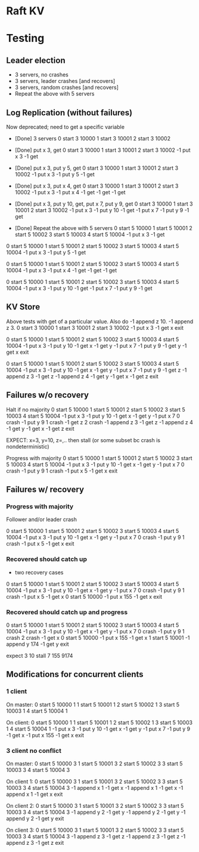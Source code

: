 # Raft KV
# Testing
##  Leader election
* 3 servers, no crashes
* 3 servers, leader crashes [and recovers]
* 3 servers, random crashes [and recovers]
* Repeat the above with 5 servers

##  Log Replication (without failures)
Now deprecated; need to get a specific variable

* [Done] 3 servers
0 start 3 10000
1 start 3 10001
2 start 3 10002

* [Done] put x 3, get
0 start 3 10000
1 start 3 10001
2 start 3 10002
-1 put x 3
-1 get

* [Done] put x 3, put y 5, get
0 start 3 10000
1 start 3 10001
2 start 3 10002
-1 put x 3
-1 put y 5
-1 get

* [Done] put x 3, put x 4, get
0 start 3 10000
1 start 3 10001
2 start 3 10002
-1 put x 3
-1 put x 4
-1 get
-1 get
-1 get

* [Done] put x 3, put y 10, get, put x 7, put y 9, get
0 start 3 10000
1 start 3 10001
2 start 3 10002
-1 put x 3
-1 put y 10
-1 get
-1 put x 7
-1 put y 9
-1 get

* [Done] Repeat the above with 5 servers
0 start 5 10000
1 start 5 10001
2 start 5 10002
3 start 5 10003
4 start 5 10004
-1 put x 3
-1 get

0 start 5 10000
1 start 5 10001
2 start 5 10002
3 start 5 10003
4 start 5 10004
-1 put x 3
-1 put y 5
-1 get

0 start 5 10000
1 start 5 10001
2 start 5 10002
3 start 5 10003
4 start 5 10004
-1 put x 3
-1 put x 4
-1 get
-1 get
-1 get

0 start 5 10000
1 start 5 10001
2 start 5 10002
3 start 5 10003
4 start 5 10004
-1 put x 3
-1 put y 10
-1 get
-1 put x 7
-1 put y 9
-1 get

## KV Store
Above tests with get of a particular value. Also do -1 append z 10. -1 append z 3.
0 start 3 10000
1 start 3 10001
2 start 3 10002
-1 put x 3
-1 get x
exit

0 start 5 10000
1 start 5 10001
2 start 5 10002
3 start 5 10003
4 start 5 10004
-1 put x 3
-1 put y 10
-1 get x
-1 get y
-1 put x 7
-1 put y 9
-1 get y
-1 get x
exit

0 start 5 10000
1 start 5 10001
2 start 5 10002
3 start 5 10003
4 start 5 10004
-1 put x 3
-1 put y 10
-1 get x
-1 get y
-1 put x 7
-1 put y 9
-1 get z
-1 append z 3
-1 get z
-1 append z 4
-1 get y
-1 get x
-1 get z
exit

## Failures w/o recovery
Halt if no majority
0 start 5 10000
1 start 5 10001
2 start 5 10002
3 start 5 10003
4 start 5 10004
-1 put x 3
-1 put y 10
-1 get x
-1 get y
-1 put x 7
0 crash
-1 put y 9
1 crash
-1 get z
2 crash
-1 append z 3
-1 get z
-1 append z 4
-1 get y
-1 get x
-1 get z
exit

EXPECT: x=3, y=10, z=,.. then stall (or some subset bc crash is nondeterministic)

Progress with majority
0 start 5 10000
1 start 5 10001
2 start 5 10002
3 start 5 10003
4 start 5 10004
-1 put x 3
-1 put y 10
-1 get x
-1 get y
-1 put x 7
0 crash
-1 put y 9
1 crash
-1 put x 5
-1 get x
exit

## Failures w/ recovery
### Progress with majority
Follower and/or leader crash

0 start 5 10000
1 start 5 10001
2 start 5 10002
3 start 5 10003
4 start 5 10004
-1 put x 3
-1 put y 10
-1 get x
-1 get y
-1 put x 7
0 crash
-1 put y 9
1 crash
-1 put x 5
-1 get x
exit


### Recovered should catch up
* two recovery cases

0 start 5 10000
1 start 5 10001
2 start 5 10002
3 start 5 10003
4 start 5 10004
-1 put x 3
-1 put y 10
-1 get x
-1 get y
-1 put x 7
0 crash
-1 put y 9
1 crash
-1 put x 5
-1 get x
0 start 5 10000
-1 put x 155
-1 get x
exit


### Recovered should catch up and progress
0 start 5 10000
1 start 5 10001
2 start 5 10002
3 start 5 10003
4 start 5 10004
-1 put x 3
-1 put y 10
-1 get x
-1 get y
-1 put x 7
0 crash
-1 put y 9
1 crash
2 crash
-1 get x
0 start 5 10000
-1 put x 155
-1 get x
1 start 5 10001
-1 append y 174
-1 get y
exit

expect 3 10 stall 7 155 9174


## Modifications for concurrent clients
### 1 client
On master: 
0 start 5 10000 1
1 start 5 10001 1
2 start 5 10002 1
3 start 5 10003 1
4 start 5 10004 1

On client:
0 start 5 10000 1
1 start 5 10001 1
2 start 5 10002 1
3 start 5 10003 1
4 start 5 10004 1
-1 put x 3
-1 put y 10
-1 get x
-1 get y
-1 put x 7
-1 put y 9
-1 get x
-1 put x 155
-1 get x
exit

### 3 client no conflict
On master: 
0 start 5 10000 3
1 start 5 10001 3
2 start 5 10002 3
3 start 5 10003 3
4 start 5 10004 3

On client 1:
0 start 5 10000 3
1 start 5 10001 3
2 start 5 10002 3
3 start 5 10003 3
4 start 5 10004 3
-1 append x 1
-1 get x
-1 append x 1
-1 get x
-1 append x 1
-1 get x
exit

On client 2:
0 start 5 10000 3
1 start 5 10001 3
2 start 5 10002 3
3 start 5 10003 3
4 start 5 10004 3
-1 append y 2
-1 get y
-1 append y 2
-1 get y
-1 append y 2
-1 get y
exit

On client 3:
0 start 5 10000 3
1 start 5 10001 3
2 start 5 10002 3
3 start 5 10003 3
4 start 5 10004 3
-1 append z 3
-1 get z
-1 append z 3
-1 get z
-1 append z 3
-1 get z
exit

